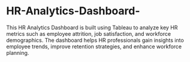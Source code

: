 # HR-Analytics-Dashboard-
This HR Analytics Dashboard is built using Tableau to analyze key HR metrics such as employee attrition, job satisfaction, and workforce demographics. The dashboard helps HR professionals gain insights into employee trends, improve retention strategies, and enhance workforce planning.
